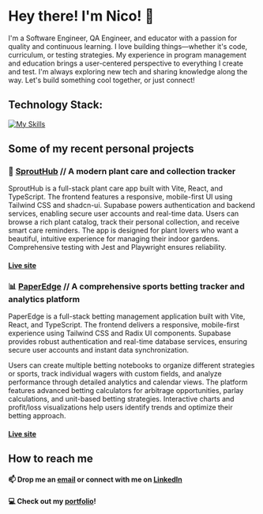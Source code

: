 # Hey there! I'm Nico! 👋

I'm a Software Engineer, QA Engineer, and educator with a passion for quality and continuous learning. I love building things—whether it's code, curriculum, or testing strategies. My experience in program management and education brings a user-centered perspective to everything I create and test. I'm always exploring new tech and sharing knowledge along the way. Let's build something cool together, or just connect! 

## Technology Stack:
[![My Skills](https://skillicons.dev/icons?i=js,ts,py,react,nextjs,vite,nodejs,express,mongodb,postgres,mysql,cypress,selenium,postman,tailwind,figma&perline=8)](https://skillicons.dev)
<div>
</div>

## Some of my recent personal projects

### 🌱 [SproutHub](https://github.com/nicogarbaccio/sprout-hub) // A modern plant care and collection tracker
SproutHub is a full-stack plant care app built with Vite, React, and TypeScript. The frontend features a responsive, mobile-first UI using Tailwind CSS and shadcn-ui. Supabase powers authentication and backend services, enabling secure user accounts and real-time data. Users can browse a rich plant catalog, track their personal collection, and receive smart care reminders. The app is designed for plant lovers who want a beautiful, intuitive experience for managing their indoor gardens. Comprehensive testing with Jest and Playwright ensures reliability.
#### [Live site](https://sprout-hub.com/)

### 📊 [PaperEdge](https://github.com/nicogarbaccio/sprout-hub) // A comprehensive sports betting tracker and analytics platform
PaperEdge is a full-stack betting management application built with Vite, React, and TypeScript. The frontend delivers a responsive, mobile-first experience using Tailwind CSS and Radix UI components. Supabase provides robust authentication and real-time database services, ensuring secure user accounts and instant data synchronization.

Users can create multiple betting notebooks to organize different strategies or sports, track individual wagers with custom fields, and analyze performance through detailed analytics and calendar views. The platform features advanced betting calculators for arbitrage opportunities, parlay calculations, and unit-based betting strategies. Interactive charts and profit/loss visualizations help users identify trends and optimize their betting approach.
#### [Live site](https://http://paperedge.bet/)

## How to reach me
#### 📫  Drop me an [email](mailto:garbaccio20@gmail.com) or connect with me on [LinkedIn](https://www.linkedin.com/in/nicogarbaccio/)
#### 💻 Check out my [portfolio](https://portfolio-nicogarbaccios-projects.vercel.app/)!
